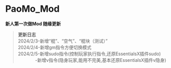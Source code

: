 # **PaoMo_Mod**  
 **新人第一次做Mod 随缘更新**
> **更新日志**  
  2024/2/3-新增“棍”、“空气”、“棍块（测试）”  
  2024/2/4-新增gm指令方便切换模式  
  2024/2/5-新增sudo指令(控制玩家执行指令,还原EssentialsX插件sudo)  
&emsp; &emsp; &emsp; -新增v指令(隐身玩家,能用不完美,基本还原EssentialsX插件v隐身)

